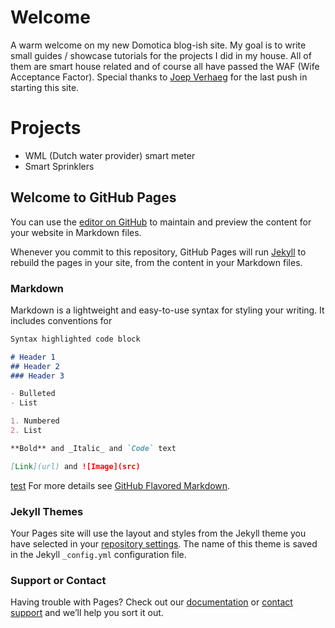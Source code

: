 # Welcome
A warm welcome on my new Domotica blog-ish site. My goal is to write small guides / showcase tutorials for the projects I did in my house.
All of them are smart house related and of course all have passed the WAF (Wife Acceptance Factor).
Special thanks to [Joep Verhaeg](https://www.linkedin.com/in/joepverhaeg/) for the last push in starting this site.

# Projects
- WML (Dutch water provider) smart meter
- Smart Sprinklers


## Welcome to GitHub Pages

You can use the [editor on GitHub](https://github.com/CerielRoland/Domotica/edit/gh-pages/index.md) to maintain and preview the content for your website in Markdown files.

Whenever you commit to this repository, GitHub Pages will run [Jekyll](https://jekyllrb.com/) to rebuild the pages in your site, from the content in your Markdown files.

### Markdown

Markdown is a lightweight and easy-to-use syntax for styling your writing. It includes conventions for

```markdown
Syntax highlighted code block

# Header 1
## Header 2
### Header 3

- Bulleted
- List

1. Numbered
2. List

**Bold** and _Italic_ and `Code` text

[Link](url) and ![Image](src)
```
[test](watermeter.md)
For more details see [GitHub Flavored Markdown](https://guides.github.com/features/mastering-markdown/).

### Jekyll Themes

Your Pages site will use the layout and styles from the Jekyll theme you have selected in your [repository settings](https://github.com/CerielRoland/Domotica/settings). The name of this theme is saved in the Jekyll `_config.yml` configuration file.

### Support or Contact

Having trouble with Pages? Check out our [documentation](https://docs.github.com/categories/github-pages-basics/) or [contact support](https://github.com/contact) and we’ll help you sort it out.
